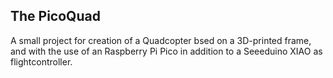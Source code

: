 ## The PicoQuad

A small project for creation of a Quadcopter bsed on a 3D-printed frame, and with the use of an Raspberry Pi Pico in addition to a Seeeduino XIAO as flightcontroller. 

